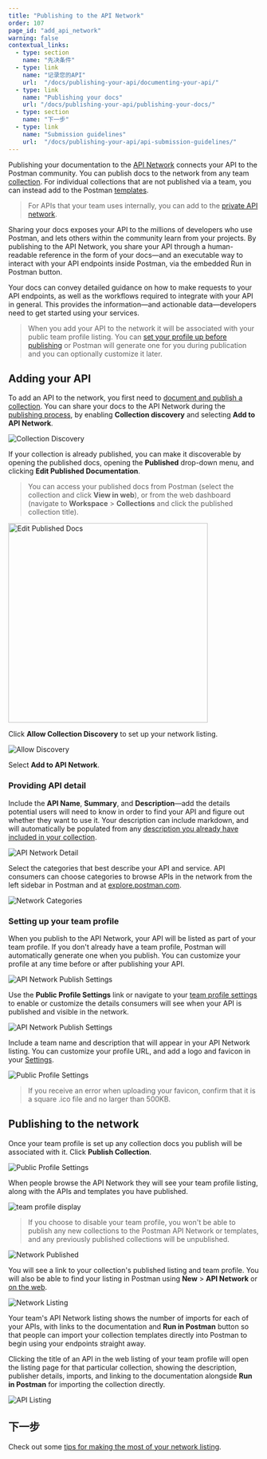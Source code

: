 ```yaml
---
title: "Publishing to the API Network"
order: 107
page_id: "add_api_network"
warning: false
contextual_links:
  - type: section
    name: "先决条件"
  - type: link
    name: "记录您的API"
    url:  "/docs/publishing-your-api/documenting-your-api/"
  - type: link
    name: "Publishing your docs"
    url: "/docs/publishing-your-api/publishing-your-docs/"
  - type: section
    name: "下一步"
  - type: link
    name: "Submission guidelines"
    url:  "/docs/publishing-your-api/api-submission-guidelines/"
---
```


Publishing your documentation to the [API Network](https://www.postman.com/explore) connects your API to the Postman community. You can publish docs to the network from any team [collection](/docs/sending-requests/intro-to-collections/). For individual collections that are not published via a team, you can instead add to the Postman [templates](/docs/publishing-your-api/add-templates/).

> For APIs that your team uses internally, you can add to the [private API network](/docs/collaborating-in-postman/adding-private-network/).

Sharing your docs exposes your API to the millions of developers who use Postman, and lets others within the community learn from your projects. By publishing to the API Network, you share your API through a human-readable reference in the form of your docs—and an executable way to interact with your API endpoints inside Postman, via the embedded Run in Postman button.

Your docs can convey detailed guidance on how to make requests to your API endpoints, as well as the workflows required to integrate with your API in general. This provides the information—and actionable data—developers need to get started using your services.

> When you add your API to the network it will be associated with your public team profile listing. You can [set your profile up before publishing](#setting-up-your-team-profile) or Postman will generate one for you during publication and you can optionally customize it later.

## Adding your API

To add an API to the network, you first need to [document and publish a collection](/docs/publishing-your-api/documenting-your-api/). You can share your docs to the API Network during the [publishing process](/docs/publishing-your-api/publishing-your-docs/), by enabling __Collection discovery__ and selecting __Add to API Network__.

![Collection Discovery](https://assets.postman.com/postman-docs/enable-discovery-switch.jpg)

If your collection is already published, you can make it discoverable by opening the published docs, opening the __Published__ drop-down menu, and clicking __Edit Published Documentation__.

> You can access your published docs from Postman (select the collection and click __View in web__), or from the web dashboard (navigate to __Workspace__ &gt; __Collections__ and click the published collection title).

<img alt="Edit Published Docs" src="https://assets.postman.com/postman-docs/edit-published.jpg" width="400px"/>

Click __Allow Collection Discovery__ to set up your network listing.

![Allow Discovery](https://assets.postman.com/postman-docs/allow-discovery.jpg)

Select __Add to API Network__.

### Providing API detail

Include the __API Name__, __Summary__, and __Description__—add the details potential users will need to know in order to find your API and figure out whether they want to use it. Your description can include markdown, and will automatically be populated from any [description you already have included in your collection](/docs/publishing-your-api/authoring-your-documentation/).

![API Network Detail](https://assets.postman.com/postman-docs/api-details-b.jpg)

Select the categories that best describe your API and service. API consumers can choose categories to browse APIs in the network from the left sidebar in Postman and at [explore.postman.com](https://explore.postman.com).

![Network Categories](https://assets.postman.com/postman-docs/API+categories+.jpg)

### Setting up your team profile

When you publish to the API Network, your API will be listed as part of your team profile. If you don't already have a team profile, Postman will automatically generate one when you publish. You can customize your profile at any time before or after publishing your API.

![API Network Publish Settings](https://assets.postman.com/postman-docs/api-network-publish-collection-settings-b.jpg)

Use the __Public Profile Settings__ link or navigate to your [team profile settings](https://go.postman.co/settings/team/general) to enable or customize the details consumers will see when your API is published and visible in the network.

![API Network Publish Settings](https://assets.postman.com/postman-docs/enable-profile-bb.jpg)

Include a team name and description that will appear in your API Network listing. You can customize your profile URL, and add a logo and favicon in your [Settings](https://go.postman.co/settings/team/general).

![Public Profile Settings](https://assets.postman.com/postman-docs/enable-team-profile-b.jpg)

> If you receive an error when uploading your favicon, confirm that it is a square .ico file and no larger than 500KB.

## Publishing to the network

Once your team profile is set up any collection docs you publish will be associated with it. Click __Publish Collection__.

![Public Profile Settings](https://assets.postman.com/postman-docs/publish-network-b.jpg)

When people browse the API Network they will see your team profile listing, along with the APIs and templates you have published.

![team profile display](https://assets.postman.com/postman-docs/api-network-team-profile-display-b.jpg)

> If you choose to disable your team profile, you won't be able to publish any new collections to the Postman API Network or templates, and any previously published collections will be unpublished.

![Network Published](https://assets.postman.com/postman-docs/network-published-b.jpg)

You will see a link to your collection's published listing and team profile. You will also be able to find your listing in Postman using __New__ &gt; __API Network__ or [on the web](https://explore.postman.com).

![Network Listing](https://assets.postman.com/postman-docs/network-listing-app.jpg)

Your team's API Network listing shows the number of imports for each of your APIs, with links to the documentation and __Run in Postman__ button so that people can import your collection templates directly into Postman to begin using your endpoints straight away.

Clicking the title of an API in the web listing of your team profile will open the listing page for that particular collection, showing the description, publisher details, imports, and linking to the documentation alongside __Run in Postman__ for importing the collection directly.

![API Listing](https://assets.postman.com/postman-docs/api-listing-link.jpg)

## 下一步

Check out some [tips for making the most of your network listing](/docs/publishing-your-api/api-submission-guidelines/).
